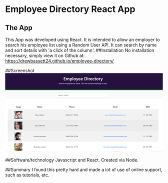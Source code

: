 # Employee Directory React App
## The App
This App  was developed using React. It is intended to allow an employer to search his employee list using a Random User API. It can search by name and sort details with 'a click of the column'.
##Installation
No installation necessary, simply view it on Github at: https://drewbassett24.github.io/employee-directory/

##Screenshot
![Screenshot of app](public/screenshot.png "Employee Directory in action")

##Software/technology
Javascript and React. Created via Node.

##Summary
I found this pretty hard and made a lot of use of online support, such as tutorials, etc.